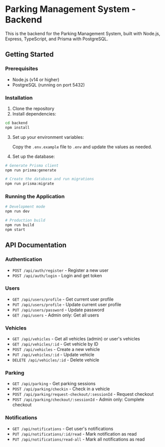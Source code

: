 
# Parking Management System - Backend

This is the backend for the Parking Management System, built with Node.js, Express, TypeScript, and Prisma with PostgreSQL.

## Getting Started

### Prerequisites

- Node.js (v14 or higher)
- PostgreSQL (running on port 5432)

### Installation

1. Clone the repository
2. Install dependencies:

```bash
cd backend
npm install
```

3. Set up your environment variables:
   
   Copy the `.env.example` file to `.env` and update the values as needed.

4. Set up the database:

```bash
# Generate Prisma client
npm run prisma:generate

# Create the database and run migrations
npm run prisma:migrate
```

### Running the Application

```bash
# Development mode
npm run dev

# Production build
npm run build
npm start
```

## API Documentation

### Authentication

- `POST /api/auth/register` - Register a new user
- `POST /api/auth/login` - Login and get token

### Users

- `GET /api/users/profile` - Get current user profile
- `PUT /api/users/profile` - Update current user profile
- `PUT /api/users/password` - Update password
- `GET /api/users` - Admin only: Get all users

### Vehicles

- `GET /api/vehicles` - Get all vehicles (admin) or user's vehicles
- `GET /api/vehicles/:id` - Get vehicle by ID
- `POST /api/vehicles` - Create a new vehicle
- `PUT /api/vehicles/:id` - Update vehicle
- `DELETE /api/vehicles/:id` - Delete vehicle

### Parking

- `GET /api/parking` - Get parking sessions
- `POST /api/parking/checkin` - Check in a vehicle
- `POST /api/parking/request-checkout/:sessionId` - Request checkout
- `POST /api/parking/checkout/:sessionId` - Admin only: Complete checkout

### Notifications

- `GET /api/notifications` - Get user's notifications
- `PUT /api/notifications/:id/read` - Mark notification as read
- `PUT /api/notifications/read-all` - Mark all notifications as read
